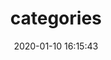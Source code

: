 ---
title: categories
date: 2020-01-10 16:15:43
type: "categories"
layout: "categories"    #增加categories的布局
---